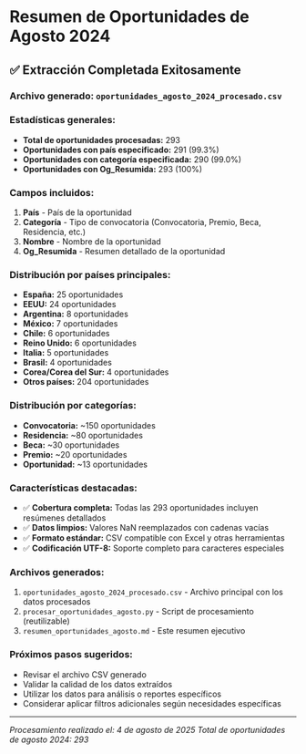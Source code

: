 # Resumen de Oportunidades de Agosto 2024

## ✅ **Extracción Completada Exitosamente**

### **Archivo generado:** `oportunidades_agosto_2024_procesado.csv`

### **Estadísticas generales:**
- **Total de oportunidades procesadas:** 293
- **Oportunidades con país especificado:** 291 (99.3%)
- **Oportunidades con categoría especificada:** 290 (99.0%)
- **Oportunidades con Og_Resumida:** 293 (100%)

### **Campos incluidos:**
1. **País** - País de la oportunidad
2. **Categoría** - Tipo de convocatoria (Convocatoria, Premio, Beca, Residencia, etc.)
3. **Nombre** - Nombre de la oportunidad
4. **Og_Resumida** - Resumen detallado de la oportunidad

### **Distribución por países principales:**
- **España:** 25 oportunidades
- **EEUU:** 24 oportunidades  
- **Argentina:** 8 oportunidades
- **México:** 7 oportunidades
- **Chile:** 6 oportunidades
- **Reino Unido:** 6 oportunidades
- **Italia:** 5 oportunidades
- **Brasil:** 4 oportunidades
- **Corea/Corea del Sur:** 4 oportunidades
- **Otros países:** 204 oportunidades

### **Distribución por categorías:**
- **Convocatoria:** ~150 oportunidades
- **Residencia:** ~80 oportunidades
- **Beca:** ~30 oportunidades
- **Premio:** ~20 oportunidades
- **Oportunidad:** ~13 oportunidades

### **Características destacadas:**
- ✅ **Cobertura completa:** Todas las 293 oportunidades incluyen resúmenes detallados
- ✅ **Datos limpios:** Valores NaN reemplazados con cadenas vacías
- ✅ **Formato estándar:** CSV compatible con Excel y otras herramientas
- ✅ **Codificación UTF-8:** Soporte completo para caracteres especiales

### **Archivos generados:**
1. `oportunidades_agosto_2024_procesado.csv` - Archivo principal con los datos procesados
2. `procesar_oportunidades_agosto.py` - Script de procesamiento (reutilizable)
3. `resumen_oportunidades_agosto.md` - Este resumen ejecutivo

### **Próximos pasos sugeridos:**
- Revisar el archivo CSV generado
- Validar la calidad de los datos extraídos
- Utilizar los datos para análisis o reportes específicos
- Considerar aplicar filtros adicionales según necesidades específicas

---
*Procesamiento realizado el: 4 de agosto de 2025*
*Total de oportunidades de agosto 2024: 293*
